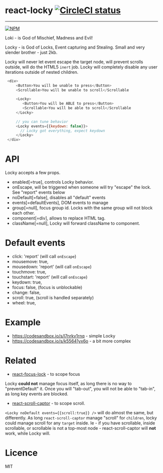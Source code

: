 # react-locky [![CircleCI status](https://img.shields.io/circleci/project/github/theKashey/react-locky/master.svg?style=flat-square)](https://circleci.com/gh/theKashey/react-locky/tree/master)
----

[![NPM](https://nodei.co/npm/react-locky.png?downloads=true&stars=true)](https://nodei.co/npm/react-locky/)

Loki  - is God of Mischief, Madness and Evil!

Locky - is God of Locks, Event capturing and Stealing. Small and very slender brother - just 2kb.

Locky will never let event escape the target node, will prevent scrolls outside, will do the HTML5 `inert` job.
Locky will completely disable any user iterations outside of nested children.

```js
 <div>
     <Button>You will be unable to press</Button>
     <Scrollable>You will be unable to scroll</Scrollable
     
     <Locky>
        <Button>You will be ABLE to press</Button>
        <Scrollable>You will be able to scroll</Scrollable
     </Locky>
     
     // you can tune behavior
     <Locky events={{keydown: false}}>
       // Locky got everything, expect keydown        
     </Locky>
 </div>
```

# API
 Locky accepts a few props.
 - enabled[=true], controls Locky behavior. 
 - onEscape, will be triggered when someone will try "escape" the lock. See "report" events below
 - noDefault[=false], disables all "default" events
 - events[=defaultEvents], DOM events to manage
 - group[=null], focus group id. Locks with the same group will not block each other.
 - component[=div], allows to replace HTML tag.
 - className[=null], Locky will forward className to component.
 
# Default events
 - click: 'report' (will call `onEscape`)
 - mousemove: true,
 - mousedown: 'report' (will call `onEscape`)
 - touchmove: true,
 - touchstart: 'report' (will call `onEscape`)
 - keydown: true,
 - focus: false, (focus is unblockable)
 - change: false,
 - scroll: true, (scroll is handled separately)
 - wheel: true, 
 
# Example
 - https://codesandbox.io/s/l7nrkv1rnq - simple Locky
 - https://codesandbox.io/s/k55641yx6o - a bit more complex 
 
# Related
 - [react-focus-lock](react-focus-lock) - to scope focus
 
 Locky __could not__ manage focus itself, as long there is no way to "preventDefault" it.
 Once you will "tab-out", you will not be able to "tab-in", as long key events are blocked. 
 
 - [react-scroll-captor](https://github.com/jossmac/react-scroll-captor) - to scope scroll.
 
 `<Locky noDefault events={{scroll:true}} />` will do almost the same, but differently.
 As long `react-scroll-captor` manage "scroll" for `children`, locky could manage scroll for any `target` inside.
 Ie - if you have scrollable, inside scrollable, or scrollable is not a top-most node - react-scroll-captor will __not__ 
 work, while Locky will. 
 

# Licence
 MIT